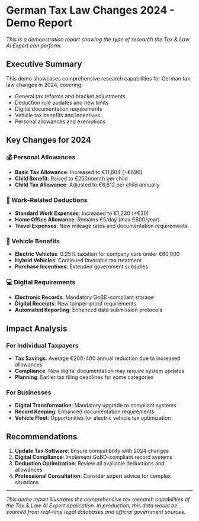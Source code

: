 # German Tax Law Changes 2024 - Demo Report

*This is a demonstration report showing the type of research the Tax & Law AI Expert can perform.*

## Executive Summary

This demo showcases comprehensive research capabilities for German tax law changes in 2024, covering:
- General tax reforms and bracket adjustments
- Deduction rule updates and new limits
- Digital documentation requirements
- Vehicle tax benefits and incentives
- Personal allowances and exemptions

## Key Changes for 2024

### 💰 Personal Allowances
- **Basic Tax Allowance**: Increased to €11,604 (+€696)
- **Child Benefit**: Raised to €250/month per child
- **Child Tax Allowance**: Adjusted to €6,612 per child annually

### 🏢 Work-Related Deductions
- **Standard Work Expenses**: Increased to €1,230 (+€30)
- **Home Office Allowance**: Remains €5/day (max €600/year)
- **Travel Expenses**: New mileage rates and documentation requirements

### 🚗 Vehicle Benefits
- **Electric Vehicles**: 0.25% taxation for company cars under €60,000
- **Hybrid Vehicles**: Continued favorable tax treatment
- **Purchase Incentives**: Extended government subsidies

### 💻 Digital Requirements
- **Electronic Records**: Mandatory GoBD-compliant storage
- **Digital Receipts**: New tamper-proof requirements
- **Automated Reporting**: Enhanced data submission protocols

## Impact Analysis

### For Individual Taxpayers
- **Tax Savings**: Average €200-400 annual reduction due to increased allowances
- **Compliance**: New digital documentation may require system updates
- **Planning**: Earlier tax filing deadlines for some categories

### For Businesses
- **Digital Transformation**: Mandatory upgrade to compliant systems
- **Record Keeping**: Enhanced documentation requirements
- **Vehicle Fleet**: Opportunities for electric vehicle tax optimization

## Recommendations

1. **Update Tax Software**: Ensure compatibility with 2024 changes
2. **Digital Compliance**: Implement GoBD-compliant record systems
3. **Deduction Optimization**: Review all available deductions and allowances
4. **Professional Consultation**: Consider expert advice for complex situations

---

*This demo report illustrates the comprehensive tax research capabilities of the Tax & Law AI Expert application. In production, this data would be sourced from real-time legal databases and official government sources.*
